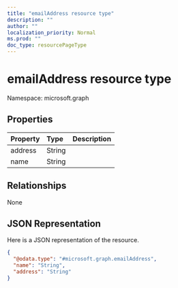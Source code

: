 ```yaml
---
title: "emailAddress resource type"
description: ""
author: ""
localization_priority: Normal
ms.prod: ""
doc_type: resourcePageType
---
```


# emailAddress resource type


Namespace: microsoft.graph



## Properties
|Property|Type|Description|
|:---|:---|:---|
|address|String||
|name|String||

## Relationships
None

## JSON Representation
Here is a JSON representation of the resource.
<!-- {
  "blockType": "resource",
  "@odata.type": "microsoft.graph.emailAddress"
}
-->
``` json
{
  "@odata.type": "#microsoft.graph.emailAddress",
  "name": "String",
  "address": "String"
}
```

